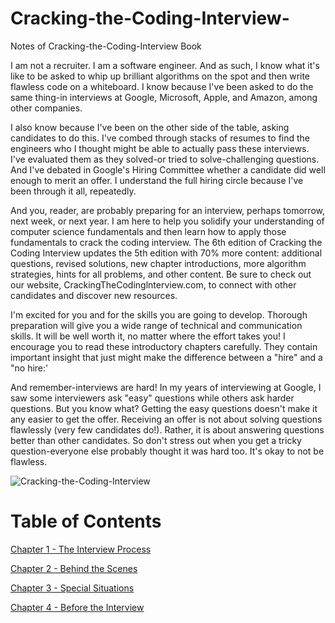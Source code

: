 # Cracking-the-Coding-Interview-

Notes of Cracking-the-Coding-Interview  Book

I am not a recruiter. I am a software engineer. And as such, I know what it's like to be asked to whip up brilliant algorithms on the spot and then write flawless code on a whiteboard. I know because I've been asked
to do the same thing-in interviews at Google, Microsoft, Apple, and Amazon, among other companies.

I also know because I've been on the other side of the table, asking candidates to do this. I've combed
through stacks of resumes to find the engineers who I thought might be able to actually pass these interviews. I've evaluated them as they solved-or tried to solve-challenging questions. And I've debated in Google's Hiring Committee whether a candidate did well enough to merit an offer. I understand the full
hiring circle because I've been through it all, repeatedly.

And you, reader, are probably preparing for an interview, perhaps tomorrow, next week, or next year. I am
here to help you solidify your understanding of computer science fundamentals and then learn how to
apply those fundamentals to crack the coding interview.
The 6th edition of Cracking the Coding Interview updates the 5th edition with 70% more content: additional
questions, revised solutions, new chapter introductions, more algorithm strategies, hints for all problems,
and other content. Be sure to check out our website, CrackingTheCodinglnterview.com, to connect with
other candidates and discover new resources.

I'm excited for you and for the skills you are going to develop. Thorough preparation will give you a wide
range of technical and communication skills. It will be well worth it, no matter where the effort takes you!
I encourage you to read these introductory chapters carefully. They contain important insight that just
might make the difference between a "hire" and a "no hire:'

And remember-interviews are hard! In my years of interviewing at Google, I saw some interviewers
ask "easy" questions while others ask harder questions. But you know what? Getting the easy questions
doesn't make it any easier to get the offer. Receiving an offer is not about solving questions flawlessly (very
few candidates do!). Rather, it is about answering questions better than other candidates. So don't stress out
when you get a tricky question-everyone else probably thought it was hard too. It's okay to not be flawless.

![Cracking-the-Coding-Interview](https://i.ebayimg.com/images/g/OQ4AAOSweXdfBiAy/s-l500.jpg)


# Table of Contents

[Chapter 1 - The Interview Process](https://github.com/MAHMOUDRR707/Cracking-the-Coding-Interview-/blob/master/The%20Interview%20Process/Cracking%20the%20Coding%20Interview%20.pdf)

[Chapter 2 - Behind the Scenes](https://github.com/MAHMOUDRR707/Cracking-the-Coding-Interview-/blob/master/Behind%20the%20Scenes/Cracking%20the%20Coding%20Interview%20.pdf)

[Chapter 3 - Special Situations](https://github.com/MAHMOUDRR707/Cracking-the-Coding-Interview-/blob/master/Special%20Situations/Chapter%203.txt)

[Chapter 4 -  Before the Interview](https://github.com/MAHMOUDRR707/Cracking-the-Coding-Interview-/blob/master/Before%20the%20Interview/Cracking%20the%20Coding%20Interview%20.pdf)
